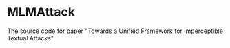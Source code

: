 # MLMAttack
The source code for paper "Towards a Unified Framework for Imperceptible Textual Attacks"
